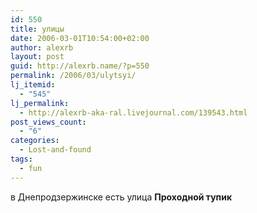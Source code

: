 ```yaml
---
id: 550
title: улицы
date: 2006-03-01T10:54:00+02:00
author: alexrb
layout: post
guid: http://alexrb.name/?p=550
permalink: /2006/03/ulytsyi/
lj_itemid:
  - "545"
lj_permalink:
  - http://alexrb-aka-ral.livejournal.com/139543.html
post_views_count:
  - "6"
categories:
  - Lost-and-found
tags:
  - fun
---
```

в Днепродзержинске есть улица **Проходной тупик**
